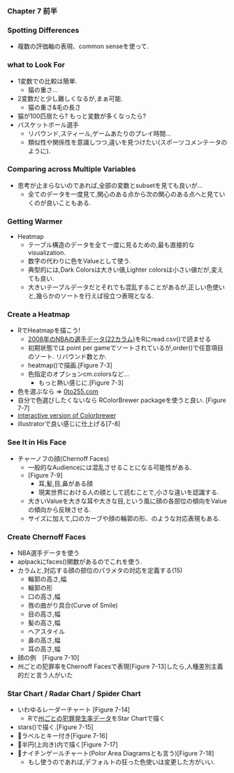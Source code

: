 ### Chapter 7 前半

### Spotting Differences
* 複数の評価軸の表現、common senseを使って.

### what to Look For
* 1変数での比較は簡単.
  * 猫の重さ…
* 2変数だと少し難しくなるが,まぁ可能.
  * 猫の重さ&毛の長さ
* 猫が100匹居たら? もっと変数が多くなったら?
* バスケットボール選手
  * リバウンド,スティール,ゲームあたりのプレイ時間…
  * 類似性や関係性を意識しつつ,違いを見つけたい(スポーツコメンテータのように).

### Comparing across Multiple Variables
* 思考が止まらないのであれば,全部の変数とsubsetを見ても良いが…
  * 全てのデータを一度見て,関心のある点から次の関心のある点へと見ていくのが良いこともある.

### Getting Warmer
* Heatmap
  * テーブル構造のデータを全て一度に見るための,最も直接的なvisualization.
  * 数字の代わりに色をValueとして使う.
  * 典型的には,Dark Colorsは大きい値,Lighter colorsは小さい値だが,変えても良い.
  * 大きいテーブルデータだとそれでも混乱することがあるが,正しい色使いと,幾らかのソートを行えば役立つ表現となる.

### Create a Heatmap
* RでHeatmapを描こう!
  * [2008年のNBAの選手データ(22カラム)](http://datasets.flowingdata.com/ppg2008.csv)をRにread.csv()で読ませる
  * 初期状態では point per gameでソートされているが,order()で任意項目のソート. リバウンド数とか.
  * heatmap()で描画.[Figure 7-3]
  * 色指定のオプションcm.colorsなど…
	  * もっと熱い感じに.[Figure 7-3]
* 色を選ぶなら => [0to255.com](http://0to255.com)
* 自分で色選びしたくないなら RColorBrewer packageを使うと良い. [Figure 7-7]
 * [interactive version of Colorbrewer](http://colorbrewer2.com)
 * illustratorで良い感じに仕上げる[7-8]

### See It in His Face
* チャーノフの顔(Chernoff Faces)
  * 一般的なAudienceには混乱させることになる可能性がある.
  * [Figure 7-9]
     * 耳,髪,目,鼻がある顔
     * 現実世界における人の顔として読むことで,小さな違いを認識する.
   * 大きいValueを大きな耳や大きな目,という風に顔の各部位の傾向をValueの傾向から反映させる.
  * サイズに加えて,口のカーブや顔の輪郭の形、のような対応表現もある.

### Create Chernoff Faces
* NBA選手データを使う
 * aplpackにfaces()関数があるのでこれを使う.
 * カラムと,対応する顔の部位のパラメタの対応を定義する(15)
   * 輪郭の高さ,幅
   * 輪郭の形
   * 口の高さ,幅
   * 唇の曲がり具合(Curve of Smile)
   * 目の高さ,幅
   * 髪の高さ,幅
   * ヘアスタイル
   * 鼻の高さ,幅
   * 耳の高さ,幅
* 顔の例　[Figure 7-10]
* 州ごとの犯罪率をChernoff Facesで表現[Figure 7-13]したら,人種差別主義的だと言う人がいた

### Star Chart / Radar Chart / Spider Chart
* いわゆるレーダーチャート [Figure 7-14]
  * Rで[州ごとの犯罪発生率データ](http://datasets.flowingdata.com/crimeRatesByState-formatted.csv)をStar Chartで描く
* stars()で描く.[Figure 7-15]
* ラベルとキー付き[Figure 7-16]
* 半円(上向き)内で描く[Figure 7-17]
* ナイチンゲールチャート(Polor Area Diagramsとも言う)[Figure 7-18]
  * もし使うのであれば,デフォルトの狂った色使いは変更した方がいい.